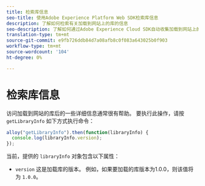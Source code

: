 ```yaml
---
title: 检索库信息
seo-title: 使用Adobe Experience Platform Web SDK检索库信息
description: 了解如何检索有关加载到网站上的库的信息
seo-description: 了解如何通过Adobe Experience Cloud SDK自动收集加载到网站上的库的相关信息
translation-type: tm+mt
source-git-commit: e9fb726ddb84d7a08afb8c0f083a643025b0f903
workflow-type: tm+mt
source-wordcount: '104'
ht-degree: 0%

---
```



# 检索库信息

访问加载到网站的库后的一些详细信息通常很有帮助。 要执行此操作，请按 `getLibraryInfo` 如下方式执行命令：

```js
alloy("getLibraryInfo").then(function(libraryInfo) {
  console.log(libraryInfo.version);
});
```

当前，提供的 `libraryInfo` 对象包含以下属性：

* `version` 这是加载库的版本。 例如，如果要加载的库版本为1.0.0，则该值将为 `1.0.0`。